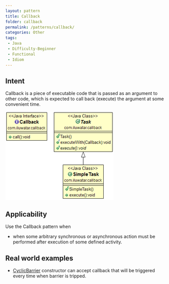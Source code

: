 ```yaml
---
layout: pattern
title: Callback
folder: callback
permalink: /patterns/callback/
categories: Other
tags:
 - Java
 - Difficulty-Beginner
 - Functional
 - Idiom
---
```


## Intent
Callback is a piece of executable code that is passed as an
argument to other code, which is expected to call back (execute) the argument
at some convenient time.

![alt text](./etc/callback.png "Callback")

## Applicability
Use the Callback pattern when

* when some arbitrary synchronous or asynchronous action must be performed after execution of some defined activity.

## Real world examples

* [CyclicBarrier](http://docs.oracle.com/javase/7/docs/api/java/util/concurrent/CyclicBarrier.html#CyclicBarrier%28int,%20java.lang.Runnable%29) constructor can accept callback that will be triggered every time when barrier is tripped.

